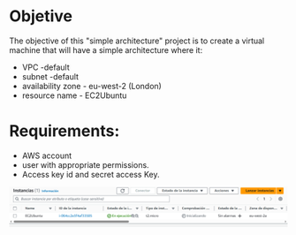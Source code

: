 # Objetive
The objective of this "simple architecture" project is to create a virtual machine that will have a simple architecture where it:
- VPC -default
- subnet -default
- availability zone - eu-west-2 (London)
- resource name - EC2Ubuntu

# Requirements:
- AWS account
- user with appropriate permissions.
- Access key id and secret access Key.

![aws result](./simpleArchitecture.PNG)